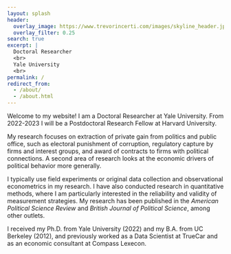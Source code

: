 ```yaml
---
layout: splash
header:
  overlay_image: https://www.trevorincerti.com/images/skyline_header.jpeg
  overlay_filter: 0.25
search: true
excerpt: |
  Doctoral Researcher
  <br>
  Yale University
  <br>
permalink: /
redirect_from: 
  - /about/
  - /about.html
---
```


Welcome to my website! I am a Doctoral Researcher at Yale University. From 2022-2023 I will be a Postdoctoral Research Fellow at Harvard University. 

My research focuses on extraction of private gain from politics and public office, such as electoral punishment of corruption, regulatory capture by firms and interest groups, and award of contracts to firms with political connections. A second area of research looks at the economic drivers of political behavior more generally.

I typically use field experiments or original data collection and observational econometrics in my research. I have also conducted research in quantitative methods, where I am particularly interested in the reliability and validity of measurement strategies. My research has been published in the *American Political Science Review* and *British Journal of Political Science*, among other outlets. 

I received my Ph.D. from Yale University (2022) and my B.A. from UC Berkeley (2012), and previously worked as a Data Scientist at TrueCar and as an economic consultant at Compass Lexecon.